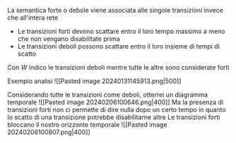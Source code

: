 La semantica forte o debole viene associata alle singole transizioni invece che all'intera rete
- Le transizioni forti devono scattare entro il loro tempo massimo a meno che non vengano disabilitate prima
- Le transizioni deboli possono scattare entro il loro insieme di tempi di scatto

Con $W$ indico le transizioni deboli mentre tutte le altre sono considerate forti

Esempio analisi
![[Pasted image 20240131145913.png|500]]

Considerando tutte le transizioni come deboli, otterrei un diagramma temporale 
![[Pasted image 20240206100646.png|400]]
Ma la presenza di transizioni forti non ci permette di dire nulla dopo un certo tempo in quanto lo scatto di una transizione potrebbe disabilitarne altre
Le transizioni forti bloccano il nostro orizzonte temporale
![[Pasted image 20240206100807.png|400]]